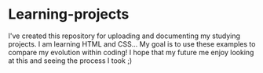 # Learning-projects
I've created this repository for uploading and documenting my studying projects. I am learning HTML and CSS... My goal is to use these examples to compare my evolution within coding! I hope that my future me enjoy looking at this and seeing the process I took ;) 
